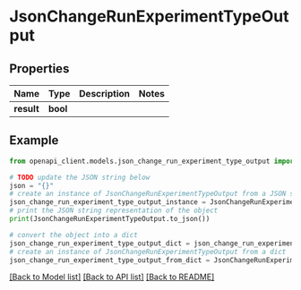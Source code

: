 # JsonChangeRunExperimentTypeOutput


## Properties

Name | Type | Description | Notes
------------ | ------------- | ------------- | -------------
**result** | **bool** |  | 

## Example

```python
from openapi_client.models.json_change_run_experiment_type_output import JsonChangeRunExperimentTypeOutput

# TODO update the JSON string below
json = "{}"
# create an instance of JsonChangeRunExperimentTypeOutput from a JSON string
json_change_run_experiment_type_output_instance = JsonChangeRunExperimentTypeOutput.from_json(json)
# print the JSON string representation of the object
print(JsonChangeRunExperimentTypeOutput.to_json())

# convert the object into a dict
json_change_run_experiment_type_output_dict = json_change_run_experiment_type_output_instance.to_dict()
# create an instance of JsonChangeRunExperimentTypeOutput from a dict
json_change_run_experiment_type_output_from_dict = JsonChangeRunExperimentTypeOutput.from_dict(json_change_run_experiment_type_output_dict)
```
[[Back to Model list]](../README.md#documentation-for-models) [[Back to API list]](../README.md#documentation-for-api-endpoints) [[Back to README]](../README.md)


